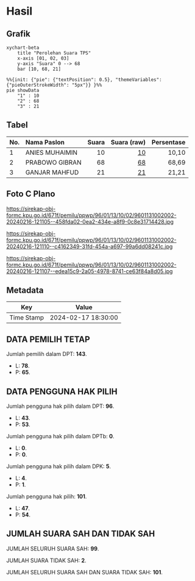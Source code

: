 # Hasil

## Grafik

```mermaid
xychart-beta
    title "Perolehan Suara TPS"
    x-axis [01, 02, 03]
    y-axis "Suara" 0 --> 68
    bar [10, 68, 21]
```

```mermaid
%%{init: {"pie": {"textPosition": 0.5}, "themeVariables": {"pieOuterStrokeWidth": "5px"}} }%%
pie showData
    "1" : 10
    "2" : 68
    "3" : 21
```

## Tabel

| No. | Nama Paslon    | Suara | Suara (raw) | Persentase |
|:--- |:-------------- | -----:| -----------:| ----------:|
| 1   | ANIES MUHAIMIN | 10    | [10][p-1]   | 10,10      |
| 2   | PRABOWO GIBRAN | 68    | [68][p-2]   | 68,69      |
| 3   | GANJAR MAHFUD  | 21    | [21][p-3]   | 21,21      |


[p-1]: https://github.com/gigit-pemilu/pemilu-2024-96-papua-barat-daya/blob/main/pilpres/hitung-suara/sub/96-papua-barat-daya/sub/01-sorong/sub/13-mayamuk/sub/1002-makbalim/sub/002-tps/sub/paslon-1.txt
[p-2]: https://github.com/gigit-pemilu/pemilu-2024-96-papua-barat-daya/blob/main/pilpres/hitung-suara/sub/96-papua-barat-daya/sub/01-sorong/sub/13-mayamuk/sub/1002-makbalim/sub/002-tps/sub/paslon-2.txt
[p-3]: https://github.com/gigit-pemilu/pemilu-2024-96-papua-barat-daya/blob/main/pilpres/hitung-suara/sub/96-papua-barat-daya/sub/01-sorong/sub/13-mayamuk/sub/1002-makbalim/sub/002-tps/sub/paslon-3.txt

## Foto C Plano

https://sirekap-obj-formc.kpu.go.id/671f/pemilu/ppwp/96/01/13/10/02/9601131002002-20240216-121105--458fda02-0ea2-434e-a8f9-0c8e31714428.jpg

https://sirekap-obj-formc.kpu.go.id/671f/pemilu/ppwp/96/01/13/10/02/9601131002002-20240216-121110--c4162349-31fd-454a-a697-99a6dd08241c.jpg

https://sirekap-obj-formc.kpu.go.id/671f/pemilu/ppwp/96/01/13/10/02/9601131002002-20240216-121107--edea15c9-2a05-4978-8741-ce63f84a8d05.jpg


## Metadata

| Key        | Value               |
| ---------- | ------------------- |
| Time Stamp | 2024-02-17 18:30:00 |


## DATA PEMILIH TETAP

Jumlah pemilih dalam DPT: **143**.
 * L: **78**.
 * P: **65**.

## DATA PENGGUNA HAK PILIH

Jumlah pengguna hak pilih dalam DPT: **96**.
 * L: **43**.
 * P: **53**.

Jumlah pengguna hak pilih dalam DPTb: **0**.
 * L: **0**.
 * P: **0**.

Jumlah pengguna hak pilih dalam DPK: **5**.
 * L: **4**.
 * P: **1**.

Jumlah pengguna hak pilih: **101**.
 * L: **47**.
 * P: **54**.

## JUMLAH SUARA SAH DAN TIDAK SAH

JUMLAH SELURUH SUARA SAH: **99**.

JUMLAH SUARA TIDAK SAH: **2**.

JUMLAH SELURUH SUARA SAH DAN SUARA TIDAK SAH: **101**.



